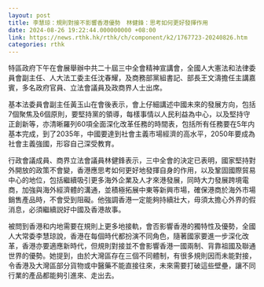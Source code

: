 ```yaml
---
layout: post
title: 李慧琼：規則對接不影響香港優勢　林健鋒：思考如何更好發揮作用
date: 2024-08-26 19:22:44.000000000 +08:00
link: https://news.rthk.hk/rthk/ch/component/k2/1767723-20240826.htm
categories: rthk
---
```


特區政府下午在會展舉辦中共二十屆三中全會精神宣講會，全國人大憲法和法律委員會副主任、人大法工委主任沈春耀，及商務部黨組書記、部長王文濤擔任主講嘉賓，多名政府官員、立法會議員及政商界人士出席。

基本法委員會副主任黃玉山在會後表示，會上仔細講述中國未來的發展方向，包括7個聚焦及6個原則，要堅持黨的領導，每樣事情以人民利益為中心，以及堅持守正創新等，亦清晰羅列60項全面深化改革任務的時間表，包括所有任務要在5年内基本完成，到了2035年，中國要達到社會主義市場經濟的高水平，2050年要成為社會主義強國，形容自己深受教育。

行政會議成員、商界立法會議員林健鋒表示，三中全會的決定已表明，國家堅持對外開放的政策不會變，香港應思考如何更好地發揮自身的作用，以及鞏固國際貿易中心的地位，包括繼續吸引更多海外企業及人才來港發展，同時大力發展跨境電商，加強與海外經濟體的溝通，並積極拓展中東等新興市場，確保港商於海外市場銷售產品時，不會受到阻礙。他強調香港一定能夠持續壯大，毋須太擔心外界的假消息，必須繼續説好中國及香港故事。

被問到香港和内地需要在規則上更多地接軌，會否影響香港的獨特性及優勢，全國人大常委李慧琼說，香港在每個時代都扮演不同角色，隨著國家要進一步深化改革，香港亦要適應新時代，但規則對接並不會影響香港一國兩制、背靠祖國及聯通世界的優勢。她提到，由於大灣區存在三個不同體制，有很多規則因而未能對接，令香港及大灣區部分貨物或中醫藥不能直接往來，未來需要打破這些壁壘，讓不同行業的產品都能夠引進來、走出去。

